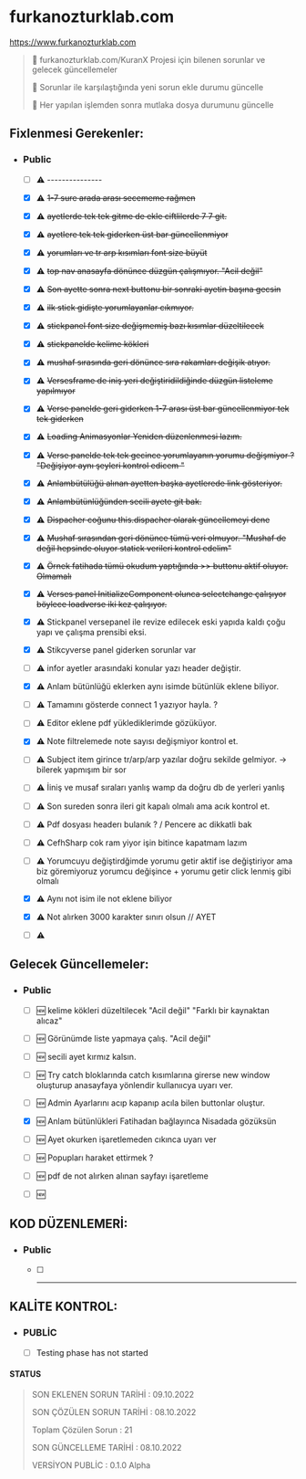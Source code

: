 ﻿# furkanozturklab.com

<https://www.furkanozturklab.com>

> 📝 furkanozturklab.com/KuranX Projesi için bilenen sorunlar ve gelecek güncellemeler
>
> 📝 Sorunlar ile karşılaştığında yeni sorun ekle durumu güncelle
> 
> 📝 Her yapılan işlemden sonra mutlaka dosya durumunu güncelle
>


## Fixlenmesi Gerekenler:


* ### Public 

	* [ ] ⚠️ ---------------

	* [x] ⚠️ ~~1-7 sure arada arası secememe rağmen~~
	* [x] ⚠️ ~~ayetlerde tek tek gitme de ekle ciftlilerde 7 7 git.~~
	* [x] ⚠️ ~~ayetlere tek tek giderken üst bar güncellenmiyor~~
	* [x] ⚠️ ~~yorumları ve tr arp kısımları font size büyüt~~
	* [x] ⚠️ ~~top nav anasayfa dönünce düzgün çalışmıyor. "Acil değil"~~
	* [x] ⚠️ ~~Son ayette sonra next buttonu bir sonraki ayetin başına gecsin~~
	* [x] ⚠️ ~~ilk stick gidişte yorumlayanlar cıkmıyor.~~
	* [x] ⚠️ ~~stickpanel font size değişmemiş bazı kısımlar düzeltilecek~~
	* [x] ⚠️ ~~stickpanelde kelime kökleri~~
	* [x] ⚠️ ~~mushaf sırasında geri dönünce sıra rakamları değişik atıyor.~~
	* [x] ⚠️ ~~Versesframe de iniş yeri değiştiridildiğinde düzgün listeleme yapılmıyor~~
	* [x] ⚠️ ~~Verse panelde geri giderken 1-7 arası üst bar güncellenmiyor tek tek giderken~~
	* [x] ⚠️ ~~Loading Animasyonlar Yeniden düzenlenmesi lazım.~~
	* [x] ⚠️ ~~Verse panelde tek tek gecince yorumlayanın yorumu değişmiyor ? "Değişiyor aynı şeyleri kontrol edicem "~~
    * [x] ⚠️ ~~Anlambütülüğü alınan ayetten başka ayetlerede link gösteriyor.~~
    * [x] ⚠️ ~~Anlambütünlüğünden secili ayete git bak.~~
    * [x] ⚠️ ~~Dispacher coğunu this.dispacher olarak güncellemeyi dene~~
    * [x] ⚠️ ~~Mushaf sırasından geri dönünce tümü veri olmuyor. "Mushaf de değil hepsinde oluyor statick verileri kontrol edelim"~~
    * [x] ⚠️ ~~Örnek fatihada tümü okudum yaptığında >> buttonu aktif oluyor. Olmamalı~~
    * [x] ⚠️ ~~Verses panel InitializeComponent olunca selectchange çalışıyor böylece loadverse iki kez çalışıyor.~~
	* [x] ⚠️ Stickpanel versepanel ile revize edilecek eski yapıda kaldı çoğu yapı ve çalışma prensibi eksi.
    * [x] ⚠️ Stikcyverse panel giderken sorunlar var
    * [ ] ⚠️ infor ayetler arasındaki konular yazı header değiştir.
    * [x] ⚠️ Anlam bütünlüğü eklerken aynı isimde bütünlük eklene biliyor.
    * [ ] ⚠️ Tamamını gösterde connect 1 yazıyor hayla. ? 
    * [ ] ⚠️ Editor eklene pdf yüklediklerimde gözüküyor.
    * [x] ⚠️ Note filtrelemede note sayısı değişmiyor kontrol et.
    * [ ] ⚠️ Subject item girince tr/arp/arp yazılar doğru sekilde gelmiyor. -> bilerek yapmışım bir sor
    * [ ] ⚠️ İiniş ve musaf sıraları yanlış wamp da doğru db de yerleri yanlış
    * [ ] ⚠️ Son sureden sonra ileri git kapalı olmalı ama acık kontrol et.
    * [ ] ⚠️ Pdf dosyası headerı bulanık ? / Pencere ac dikkatli bak 
    * [ ] ⚠️ CefhSharp cok ram yiyor işin bitince kapatmam lazım
    * [ ] ⚠️ Yorumcuyu değiştirdğimde yorumu getir aktif ise değiştiriyor ama biz göremiyoruz yorumcu değişince + yorumu getir click lenmiş gibi olmalı
    * [x] ⚠️ Aynı not isim ile not eklene biliyor
    * [x] ⚠️ Not alırken 3000 karakter sınırı olsun // AYET
    * [ ] ⚠️ 



## Gelecek Güncellemeler:

* ### Public
	
	* [ ] 🆕 kelime kökleri düzeltilecek "Acil değil" "Farklı bir kaynaktan alıcaz"
	* [ ] 🆕 Görünümde liste yapmaya çalış.  "Acil değil" 
	* [ ] 🆕 secili ayet kırmız kalsın.
	* [ ] 🆕 Try catch bloklarında catch kısımlarına girerse new window oluşturup anasayfaya yönlendir kullanııcya uyarı ver.
	* [ ] 🆕 Admin Ayarlarını acıp kapanıp acıla bilen buttonlar oluştur.
	* [x] 🆕 Anlam bütünlükleri Fatihadan bağlayınca Nisadada gözüksün
	* [ ] 🆕 Ayet okurken işaretlemeden cıkınca uyarı ver
	* [ ] 🆕 Popupları haraket ettirmek ?
	* [ ] 🆕 pdf de not alırken alınan sayfayı işaretleme
	* [ ] 🆕 


## KOD DÜZENLEMERİ:

* ### Public
	
	* [ ] -------------

## KALİTE KONTROL:


* ### PUBLİC
	
	* [ ] Testing phase has not started

#### STATUS 

> SON EKLENEN SORUN TARİHİ : 09.10.2022
>
> SON ÇÖZÜLEN SORUN TARİHİ : 08.10.2022
>
> Toplam Çözülen Sorun : 21
>
> SON GÜNCELLEME TARİHİ : 08.10.2022
>
> VERSİYON PUBLİC : 0.1.0  Alpha
>


